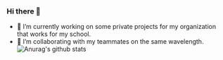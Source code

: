 ### Hi there 👋

<!--
**ZhouYingSASA/ZhouYingSASA** is a ✨ _special_ ✨ repository because its `README.md` (this file) appears on your GitHub profile.

Here are some ideas to get you started:

- 🔭 I’m currently working on ...
- 🌱 I’m currently learning ...
- 👯 I’m looking to collaborate on ...
- 🤔 I’m looking for help with ...
- 💬 Ask me about ...
- 📫 How to reach me: ...
- 😄 Pronouns: ...
- ⚡ Fun fact: ...
-->

- 🔭 I’m currently working on some private projects for my organization that works for my school.
- 👯 I’m collaborating with my teammates on the same wavelength.
![Anurag's github stats](https://github-readme-stats.vercel.app/api?username=ZhouYingSASA&count_private=true)
